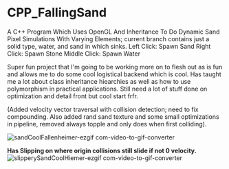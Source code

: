 # CPP_FallingSand
A C++ Program Which Uses OpenGL And Inheritance To Do Dynamic Sand Pixel Simulations With Varying Elements; current branch contains just a solid type, water, and sand in which sinks.
Left Click: Spawn Sand
Right Click: Spawn Stone
Middle Click: Spawn Water

Super fun project that I'm going to be working more on to flesh out as is fun and allows me to do some cool logistical backend which is cool. Has taught me a lot about class inheritance hiearchies as well as how to use polymorphism in
practical applications. Still need a lot of stuff done on optimization and detail front but cool start frfr.

(Added velocity vector traversal with collision detection; need to fix compounding. Also added rand sand texture and some small optimizations in pipeline, removed always topple and only does when first colliding).

![sandCoolFallenheimer-ezgif com-video-to-gif-converter](https://github.com/Kingerthanu/CPP_FallingSand/assets/76754592/854f8c8e-d40e-41fd-ab26-0fd572dfc337)


**Has Slipping on where origin collisions still slide if not 0 velocity.**
![slipperySandCoolHiemer-ezgif com-video-to-gif-converter](https://github.com/Kingerthanu/CPP_FallingSand/assets/76754592/05a2d53e-7f75-47f6-987a-3a9449c82bdb)
